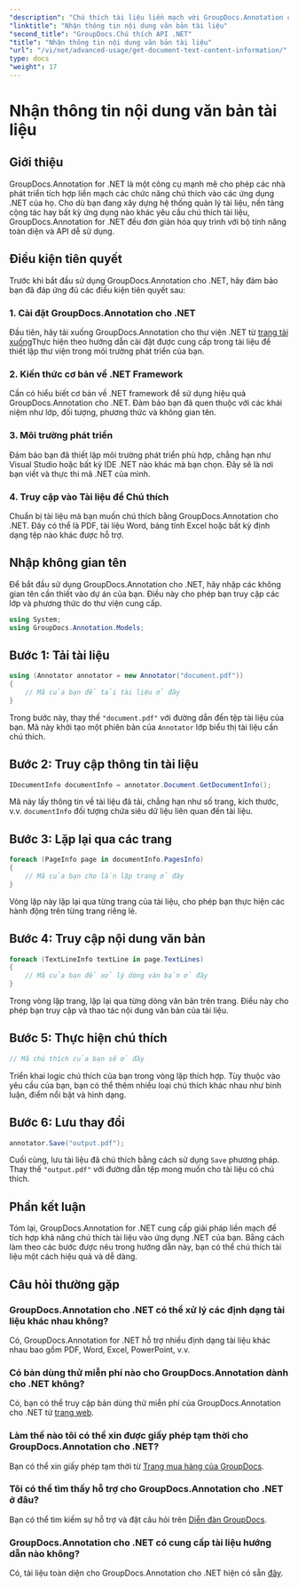 ```yaml
---
"description": "Chú thích tài liệu liền mạch với GroupDocs.Annotation cho .NET. Tích hợp chức năng chú thích vào ứng dụng .NET của bạn một cách dễ dàng."
"linktitle": "Nhận thông tin nội dung văn bản tài liệu"
"second_title": "GroupDocs.Chú thích API .NET"
"title": "Nhận thông tin nội dung văn bản tài liệu"
"url": "/vi/net/advanced-usage/get-document-text-content-information/"
type: docs
"weight": 17
---
```


# Nhận thông tin nội dung văn bản tài liệu

## Giới thiệu
GroupDocs.Annotation for .NET là một công cụ mạnh mẽ cho phép các nhà phát triển tích hợp liền mạch các chức năng chú thích vào các ứng dụng .NET của họ. Cho dù bạn đang xây dựng hệ thống quản lý tài liệu, nền tảng cộng tác hay bất kỳ ứng dụng nào khác yêu cầu chú thích tài liệu, GroupDocs.Annotation for .NET đều đơn giản hóa quy trình với bộ tính năng toàn diện và API dễ sử dụng.
## Điều kiện tiên quyết
Trước khi bắt đầu sử dụng GroupDocs.Annotation cho .NET, hãy đảm bảo bạn đã đáp ứng đủ các điều kiện tiên quyết sau:
### 1. Cài đặt GroupDocs.Annotation cho .NET
Đầu tiên, hãy tải xuống GroupDocs.Annotation cho thư viện .NET từ [trang tải xuống](https://releases.groupdocs.com/annotation/net/)Thực hiện theo hướng dẫn cài đặt được cung cấp trong tài liệu để thiết lập thư viện trong môi trường phát triển của bạn.
### 2. Kiến thức cơ bản về .NET Framework
Cần có hiểu biết cơ bản về .NET framework để sử dụng hiệu quả GroupDocs.Annotation cho .NET. Đảm bảo bạn đã quen thuộc với các khái niệm như lớp, đối tượng, phương thức và không gian tên.
### 3. Môi trường phát triển
Đảm bảo bạn đã thiết lập môi trường phát triển phù hợp, chẳng hạn như Visual Studio hoặc bất kỳ IDE .NET nào khác mà bạn chọn. Đây sẽ là nơi bạn viết và thực thi mã .NET của mình.
### 4. Truy cập vào Tài liệu để Chú thích
Chuẩn bị tài liệu mà bạn muốn chú thích bằng GroupDocs.Annotation cho .NET. Đây có thể là PDF, tài liệu Word, bảng tính Excel hoặc bất kỳ định dạng tệp nào khác được hỗ trợ.

## Nhập không gian tên
Để bắt đầu sử dụng GroupDocs.Annotation cho .NET, hãy nhập các không gian tên cần thiết vào dự án của bạn. Điều này cho phép bạn truy cập các lớp và phương thức do thư viện cung cấp.
```csharp
using System;
using GroupDocs.Annotation.Models;
```
## Bước 1: Tải tài liệu
```csharp
using (Annotator annotator = new Annotator("document.pdf"))
{
    // Mã của bạn để tải tài liệu ở đây
}
```
Trong bước này, thay thế `"document.pdf"` với đường dẫn đến tệp tài liệu của bạn. Mã này khởi tạo một phiên bản của `Annotator` lớp biểu thị tài liệu cần chú thích.
## Bước 2: Truy cập thông tin tài liệu
```csharp
IDocumentInfo documentInfo = annotator.Document.GetDocumentInfo();
```
Mã này lấy thông tin về tài liệu đã tải, chẳng hạn như số trang, kích thước, v.v. `documentInfo` đối tượng chứa siêu dữ liệu liên quan đến tài liệu.
## Bước 3: Lặp lại qua các trang
```csharp
foreach (PageInfo page in documentInfo.PagesInfo)
{
    // Mã của bạn cho lần lặp trang ở đây
}
```
Vòng lặp này lặp lại qua từng trang của tài liệu, cho phép bạn thực hiện các hành động trên từng trang riêng lẻ.
## Bước 4: Truy cập nội dung văn bản
```csharp
foreach (TextLineInfo textLine in page.TextLines)
{
    // Mã của bạn để xử lý dòng văn bản ở đây
}
```
Trong vòng lặp trang, lặp lại qua từng dòng văn bản trên trang. Điều này cho phép bạn truy cập và thao tác nội dung văn bản của tài liệu.
## Bước 5: Thực hiện chú thích
```csharp
// Mã chú thích của bạn sẽ ở đây
```
Triển khai logic chú thích của bạn trong vòng lặp thích hợp. Tùy thuộc vào yêu cầu của bạn, bạn có thể thêm nhiều loại chú thích khác nhau như bình luận, điểm nổi bật và hình dạng.
## Bước 6: Lưu thay đổi
```csharp
annotator.Save("output.pdf");
```
Cuối cùng, lưu tài liệu đã chú thích bằng cách sử dụng `Save` phương pháp. Thay thế `"output.pdf"` với đường dẫn tệp mong muốn cho tài liệu có chú thích.

## Phần kết luận
Tóm lại, GroupDocs.Annotation for .NET cung cấp giải pháp liền mạch để tích hợp khả năng chú thích tài liệu vào ứng dụng .NET của bạn. Bằng cách làm theo các bước được nêu trong hướng dẫn này, bạn có thể chú thích tài liệu một cách hiệu quả và dễ dàng.
## Câu hỏi thường gặp
### GroupDocs.Annotation cho .NET có thể xử lý các định dạng tài liệu khác nhau không?
Có, GroupDocs.Annotation for .NET hỗ trợ nhiều định dạng tài liệu khác nhau bao gồm PDF, Word, Excel, PowerPoint, v.v.
### Có bản dùng thử miễn phí nào cho GroupDocs.Annotation dành cho .NET không?
Có, bạn có thể truy cập bản dùng thử miễn phí của GroupDocs.Annotation cho .NET từ [trang web](https://releases.groupdocs.com/).
### Làm thế nào tôi có thể xin được giấy phép tạm thời cho GroupDocs.Annotation cho .NET?
Bạn có thể xin giấy phép tạm thời từ [Trang mua hàng của GroupDocs](https://purchase.groupdocs.com/temporary-license/).
### Tôi có thể tìm thấy hỗ trợ cho GroupDocs.Annotation cho .NET ở đâu?
Bạn có thể tìm kiếm sự hỗ trợ và đặt câu hỏi trên [Diễn đàn GroupDocs](https://forum.groupdocs.com/c/annotation/10).
### GroupDocs.Annotation cho .NET có cung cấp tài liệu hướng dẫn nào không?
Có, tài liệu toàn diện cho GroupDocs.Annotation cho .NET hiện có sẵn [đây](https://tutorials.groupdocs.com/annotation/net/).
